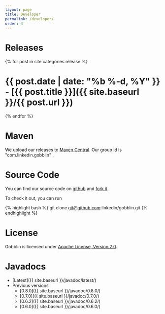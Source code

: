 ```yaml
---
layout: page
title: Developer
permalink: /developer/
order: 4
---
```


# Releases


{% for post in site.categories.release %}

# <span class="post-meta">{{ post.date | date: "%b %-d, %Y" }} - [{{ post.title }}]({{ site.baseurl }}/{{ post.url }})</span>

{% endfor %}

# Maven

We upload our releases to [Maven Central](http://search.maven.org/#search%7Cga%7C1%7Cg%3A%22com.linkedin.gobblin%22). Our group id is "com.linkedin.gobblin" .

# Source Code

You can find our source code on [github](https://github.com/linkedin/gobblin/) and [fork it](https://github.com/linkedin/gobblin#fork-destination-box).

To check it out, you can run

{% highlight bash %}
git clone git@github.com:linkedin/gobblin.git
{% endhighlight %}

# License

Gobblin is licensed under [Apache License, Version 2.0](http://www.apache.org/licenses/LICENSE-2.0).

# Javadocs

* [Latest]({{ site.baseurl }}/javadoc/latest/)
* Previous versions
  - [0.8.0]({{ site.baseurl }}/javadoc/0.8.0/)
  - [0.7.0]({{ site.baseurl }}/javadoc/0.7.0/)
  - [0.6.2]({{ site.baseurl }}/javadoc/0.6.2/)
  - [0.6.0]({{ site.baseurl }}/javadoc/0.6.0/)
